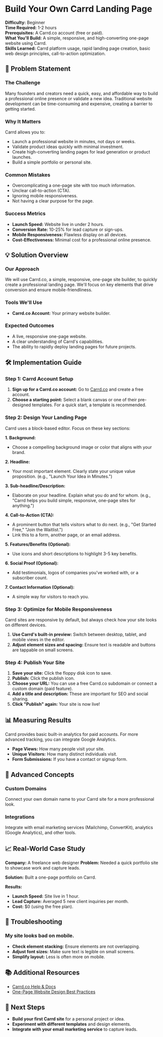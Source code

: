 # Build Your Own Carrd Landing Page

**Difficulty:** Beginner  
**Time Required:** 1-2 hours  
**Prerequisites:** A Carrd.co account (free or paid).  
**What You'll Build:** A simple, responsive, and high-converting one-page website using Carrd.  
**Skills Learned:** Carrd platform usage, rapid landing page creation, basic web design principles, call-to-action optimization.  

## 🎯 Problem Statement

### The Challenge
Many founders and creators need a quick, easy, and affordable way to build a professional online presence or validate a new idea. Traditional website development can be time-consuming and expensive, creating a barrier to getting started.

### Why It Matters
Carrd allows you to:
- Launch a professional website in minutes, not days or weeks.
- Validate product ideas quickly with minimal investment.
- Create high-converting landing pages for lead generation or product launches.
- Build a simple portfolio or personal site.

### Common Mistakes
- Overcomplicating a one-page site with too much information.
- Unclear call-to-action (CTA).
- Ignoring mobile responsiveness.
- Not having a clear purpose for the page.

### Success Metrics
- **Launch Speed:** Website live in under 2 hours.
- **Conversion Rate:** 10-25% for lead capture or sign-ups.
- **Mobile Responsiveness:** Flawless display on all devices.
- **Cost-Effectiveness:** Minimal cost for a professional online presence.

## 💡 Solution Overview

### Our Approach
We will use Carrd.co, a simple, responsive, one-page site builder, to quickly create a professional landing page. We'll focus on key elements that drive conversion and ensure mobile-friendliness.

### Tools We'll Use
- **Carrd.co Account:** Your primary website builder.

### Expected Outcomes
- A live, responsive one-page website.
- A clear understanding of Carrd's capabilities.
- The ability to rapidly deploy landing pages for future projects.

## 🛠️ Implementation Guide

### Step 1: Carrd Account Setup

1.  **Sign up for a Carrd.co account:** Go to [Carrd.co](https://carrd.co/) and create a free account.
2.  **Choose a starting point:** Select a blank canvas or one of their pre-designed templates. For a quick start, a template is recommended.

### Step 2: Design Your Landing Page

Carrd uses a block-based editor. Focus on these key sections:

**1. Background:**
- Choose a compelling background image or color that aligns with your brand.

**2. Headline:**
- Your most important element. Clearly state your unique value proposition. (e.g., "Launch Your Idea in Minutes.")

**3. Sub-headline/Description:**
- Elaborate on your headline. Explain what you do and for whom. (e.g., "Carrd helps you build simple, responsive, one-page sites for anything.")

**4. Call-to-Action (CTA):**
- A prominent button that tells visitors what to do next. (e.g., "Get Started Free," "Join the Waitlist.")
- Link this to a form, another page, or an email address.

**5. Features/Benefits (Optional):**
- Use icons and short descriptions to highlight 3-5 key benefits.

**6. Social Proof (Optional):**
- Add testimonials, logos of companies you've worked with, or a subscriber count.

**7. Contact Information (Optional):**
- A simple way for visitors to reach you.

### Step 3: Optimize for Mobile Responsiveness

Carrd sites are responsive by default, but always check how your site looks on different devices.

1.  **Use Carrd's built-in preview:** Switch between desktop, tablet, and mobile views in the editor.
2.  **Adjust element sizes and spacing:** Ensure text is readable and buttons are tappable on small screens.

### Step 4: Publish Your Site

1.  **Save your site:** Click the floppy disk icon to save.
2.  **Publish:** Click the publish icon.
3.  **Choose your URL:** You can use a free Carrd.co subdomain or connect a custom domain (paid feature).
4.  **Add a title and description:** These are important for SEO and social sharing.
5.  **Click "Publish" again:** Your site is now live!

## 📊 Measuring Results

Carrd provides basic built-in analytics for paid accounts. For more advanced tracking, you can integrate Google Analytics.

- **Page Views:** How many people visit your site.
- **Unique Visitors:** How many distinct individuals visit.
- **Form Submissions:** If you have a contact or signup form.

## 🚀 Advanced Concepts

### Custom Domains

Connect your own domain name to your Carrd site for a more professional look.

### Integrations

Integrate with email marketing services (Mailchimp, ConvertKit), analytics (Google Analytics), and other tools.

## 📈 Real-World Case Study

**Company:** A freelance web designer
**Problem:** Needed a quick portfolio site to showcase work and capture leads.

**Solution:** Built a one-page portfolio on Carrd.

**Results:**
- **Launch Speed:** Site live in 1 hour.
- **Lead Capture:** Averaged 5 new client inquiries per month.
- **Cost:** $0 (using the free plan).

## 🔧 Troubleshooting

### My site looks bad on mobile.
- **Check element stacking:** Ensure elements are not overlapping.
- **Adjust font sizes:** Make sure text is legible on small screens.
- **Simplify layout:** Less is often more on mobile.

## 📚 Additional Resources

- [Carrd.co Help & Docs](https://carrd.co/help)
- [One-Page Website Design Best Practices](https://www.webfx.com/web-design/learn/one-page-website-design-best-practices/)

## 🎯 Next Steps

- **Build your first Carrd site** for a personal project or idea.
- **Experiment with different templates** and design elements.
- **Integrate with your email marketing service** to capture leads.
